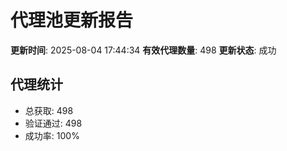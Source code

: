 # 代理池更新报告

**更新时间**: 2025-08-04 17:44:34
**有效代理数量**: 498
**更新状态**:  成功

## 代理统计
- 总获取: 498
- 验证通过: 498
- 成功率: 100%
